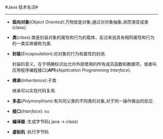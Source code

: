 #Java 技术名词#

---

* **面向对象**(*Object Oriented*):万物皆是对象;通过对对象抽象,进而演变成类(class).

* **类**(*class*):类是封装对象的属性和行为的载体，反过来说具有相同属性和行为的一类实体被称为类.

* **封装**(*Encapsulation*):对对象的行为和属性的封闭.

  封装的意义，在于明确标识出允许外部使用的所有成员函数和数据项，或者叫应用程序编程接口(***API***)(*Application Programming Interface*).

* **继承**(*Inheritance*):子类

  继承可以实现代码复用.

* **多态**(*Polymorphism*):有共同父类的不同类的对象,对于同一操作做出的反应.

* **接口**(*Interface*): xu

* **编译器** :生成字节码(.java →.class)

* **虚拟机** :执行字节码

